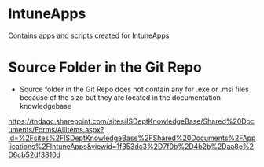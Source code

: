 # IntuneApps
Contains apps and scripts created for IntuneApps

# Source Folder in the Git Repo 
- Source folder in the Git Repo does not contain any for .exe or .msi files because of the size but they are located in the documentation knowledgebase 

https://tndagc.sharepoint.com/sites/ISDeptKnowledgeBase/Shared%20Documents/Forms/AllItems.aspx?id=%2Fsites%2FISDeptKnowledgeBase%2FShared%20Documents%2FApplications%2FIntuneApps&viewid=1f353dc3%2D7f0b%2D4b2b%2Daa8e%2D6cb52df3810d
